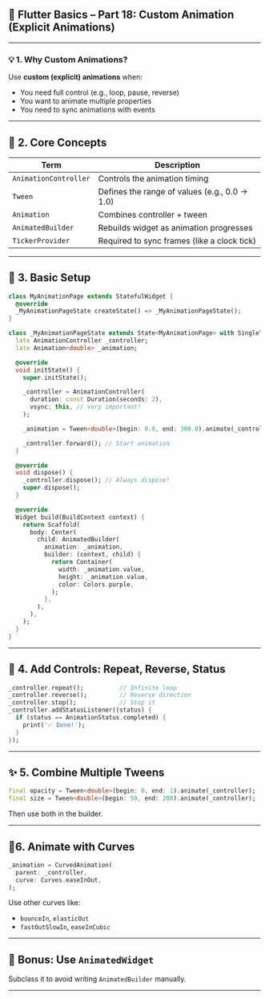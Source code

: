 ## 🎯 Flutter Basics – Part 18: Custom Animation (Explicit Animations)

---

### 💡 1. Why Custom Animations?

Use **custom (explicit) animations** when:
- You need full control (e.g., loop, pause, reverse)
- You want to animate multiple properties
- You need to sync animations with events

---

## 🔧 2. Core Concepts

| Term               | Description                                        |
|--------------------|----------------------------------------------------|
| `AnimationController` | Controls the animation timing                     |
| `Tween`            | Defines the range of values (e.g., 0.0 → 1.0)      |
| `Animation`        | Combines controller + tween                        |
| `AnimatedBuilder`  | Rebuilds widget as animation progresses            |
| `TickerProvider`   | Required to sync frames (like a clock tick)        |

---

## 🔁 3. Basic Setup

```dart
class MyAnimationPage extends StatefulWidget {
  @override
  _MyAnimationPageState createState() => _MyAnimationPageState();
}

class _MyAnimationPageState extends State<MyAnimationPage> with SingleTickerProviderStateMixin {
  late AnimationController _controller;
  late Animation<double> _animation;

  @override
  void initState() {
    super.initState();

    _controller = AnimationController(
      duration: const Duration(seconds: 2),
      vsync: this, // very important!
    );

    _animation = Tween<double>(begin: 0.0, end: 300.0).animate(_controller);

    _controller.forward(); // Start animation
  }

  @override
  void dispose() {
    _controller.dispose(); // Always dispose!
    super.dispose();
  }

  @override
  Widget build(BuildContext context) {
    return Scaffold(
      body: Center(
        child: AnimatedBuilder(
          animation: _animation,
          builder: (context, child) {
            return Container(
              width: _animation.value,
              height: _animation.value,
              color: Colors.purple,
            );
          },
        ),
      ),
    );
  }
}
```

---

## 🔄 4. Add Controls: Repeat, Reverse, Status

```dart
_controller.repeat();          // Infinite loop
_controller.reverse();         // Reverse direction
_controller.stop();            // Stop it
_controller.addStatusListener((status) {
  if (status == AnimationStatus.completed) {
    print('✅ Done!');
  }
});
```

---

## ✨ 5. Combine Multiple Tweens

```dart
final opacity = Tween<double>(begin: 0, end: 1).animate(_controller);
final size = Tween<double>(begin: 50, end: 200).animate(_controller);
```

Then use both in the builder.

---

## 🌈6. Animate with Curves

```dart
_animation = CurvedAnimation(
  parent: _controller,
  curve: Curves.easeInOut,
);
```

Use other curves like:
- `bounceIn`, `elasticOut`
- `fastOutSlowIn`, `easeInCubic`

---

## 🎯 Bonus: Use `AnimatedWidget`

Subclass it to avoid writing `AnimatedBuilder` manually.

---
